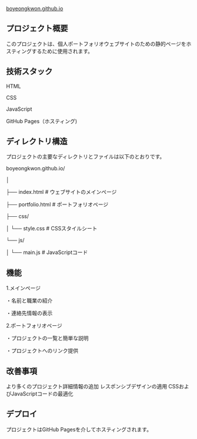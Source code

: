 [boyeongkwon.github.io](https://boyeongkwon.github.io/shoppingmall/)


## プロジェクト概要
このプロジェクトは、個人ポートフォリオウェブサイトのための静的ページをホスティングするために使用されます。

## 技術スタック
HTML

CSS

JavaScript

GitHub Pages（ホスティング)

## ディレクトリ構造
プロジェクトの主要なディレクトリとファイルは以下のとおりです。

boyeongkwon.github.io/

│

├── index.html        # ウェブサイトのメインページ

├── portfolio.html    # ポートフォリオページ

├── css/

│   └── style.css     # CSSスタイルシート

└── js/

│   └──  main.js       # JavaScriptコード
    
## 機能

1.メインページ

・名前と職業の紹介

・連絡先情報の表示

2.ポートフォリオページ

・プロジェクトの一覧と簡単な説明

・プロジェクトへのリンク提供


## 改善事項
より多くのプロジェクト詳細情報の追加
レスポンシブデザインの適用
CSSおよびJavaScriptコードの最適化

## デプロイ
プロジェクトはGitHub Pagesを介してホスティングされます。

